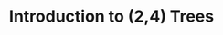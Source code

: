 ---
title: "Introduction to (2,4) Trees"
published: true
morea_id: reading-screencast-11a
morea_summary: "Basic ideas about balanced trees"
morea_type: reading
morea_sort_order: 1
morea_url: https://www.youtube.com/watch?v=N-Sot-yf3As
morea_labels:
 - Screencast
 - Suthers
 - 11 min
---